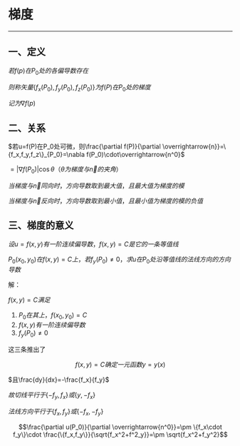 # 梯度

---

## 一、定义

$若f(p)在P_0处的各偏导数存在$

$则称矢量\{f_x(P_0),f_y(P_0),f_z(P_0)\}为f(P)在P_0处的梯度$

$记为\nabla f(p)$

## 二、关系

$若u=f(P)在P_0处可微，则\frac{\partial f(P)}{\partial \overrightarrow{n}}=\{f_x,f_y,f_z\}_{P_0}=\nabla f(P_0)\cdot\overrightarrow{n^0}$

$=|\nabla f(P_0)|\cos \theta（\theta 为梯度与\overrightarrow{n}的夹角）$

$当梯度与\overrightarrow{n}同向时，方向导数取到最大值，且最大值为梯度的模$

$当梯度与\overrightarrow{n}反向时，方向导数取到最小值，且最小值为梯度的模的负值$

## 三、梯度的意义

$设u=f(x,y)有一阶连续偏导数，f(x,y)=C是它的一条等值线$

$P_0(x_0,y_0)在f(x,y)=C上，若f_y(P_0)\ne 0，求u在P_0处沿等值线的法线方向的方向导数$

解：

$f(x,y)=C满足$

1. $P_0在其上，f(x_0,y_0)=C$
2. $f(x,y)有一阶连续偏导数$
3. $f_y(P_0)\ne 0$

这三条推出了

$$f(x,y)=C确定一元函数y=y(x)$$

$且\frac{dy}{dx}=-\frac{f_x}{f_y}$

$故切线平行于\{-f_y,f_x\}或\{y,-f_x\}$

$法线方向平行于\{f_x,f_y\}或\{-f_x,-f_y\}$

$$\frac{\partial u(P_0)}{\partial \overrightarrow{n^0}}=\pm \{f_x\cdot f_y\}\cdot \frac{\{f_x,f_y\}}{\sqrt{f_x^2+f^2_y}}=\pm \sqrt{f_x^2+f_y^2}$$